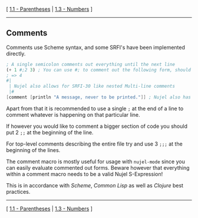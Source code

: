 [
[1.1 - Parentheses](./1.1-parentheses.md)
|
[1.3 - Numbers](./1.3-numbers.md)
]

--------

## Comments
Comments use Scheme syntax, and some SRFI's have been implemented directly.
```scheme
; A single semicolon comments out everything until the next line
(+ 1 #;2 3) ; You can use #; to comment out the following form, should be SRFI-62 compatible!
; => 4
#|
 | Nujel also allows for SRFI-30 like nested Multi-line comments
 |#
[comment [println "A message, never to be printed."]] ; Nujel also has a comment macro, this however returns #nil unlike #;
```

Apart from that it is recommended to use a single `;` at the end of a line to comment whatever is happening on that particular line.

If however you would like to comment a bigger section of code you should put 2 `;;` at the beginning of the line.

For top-level comments describing the entire file try and use 3 `;;;` at the beginning of the lines.

The comment macro is mostly useful for usage with `nujel-mode` since you can easily evaluate commented out forms. Beware however that everything within a comment macro needs to be a valid Nujel S-Expression!

This is in accordance with *Scheme*, *Common Lisp* as well as *Clojure* best practices.

--------

[
[1.1 - Parentheses](./1.1-parentheses.md)
|
[1.3 - Numbers](./1.3-numbers.md)
]